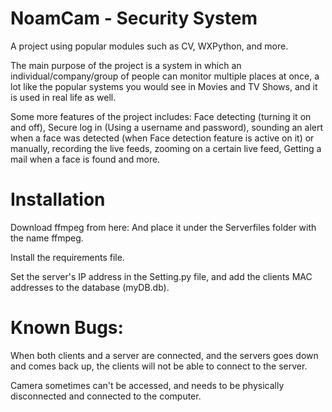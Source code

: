 # NoamCam - Security System
A project using popular modules such as CV, WXPython, and more.

The main purpose of the project is a system in which an individual/company/group of people can monitor multiple places at once, a lot like the popular systems you would see in Movies and TV Shows, and it is used in real life as well.

Some more features of the project includes: Face detecting (turning it on and off), Secure log in (Using a username and password), sounding an alert when a face was detected (when Face detection feature is active on it) or manually, recording the live feeds, zooming on a certain live feed, Getting a mail when a face is found and more.

# Installation
Download ffmpeg from here: And place it under the Serverfiles folder with the name ffmpeg. 

Install the requirements file.

Set the server's IP address in the Setting.py file, and add the clients MAC addresses to the database (myDB.db).

# Known Bugs:
When both clients and a server are connected, and the servers goes down and comes back up, the clients will not be able to connect to the server.

Camera sometimes can't be accessed, and needs to be physically disconnected and connected to the computer.
